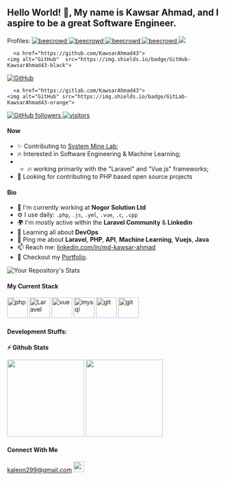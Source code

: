 ## Hello World! 👋, My name is Kawsar Ahmad, and I aspire to be a great Software Engineer.

<p align="left">Profiles: 


 
  <a href="https://www.beecrowd.com.br/judge/en/profile/413853">
    <img src="https://img.shields.io/badge/beecrowd-ahmad043-blueviolet" alt="beecrowd" />
  </a>
 
  <a href="https://codeforces.com/profile/noob_coder043">
    <img src="https://img.shields.io/badge/CodeForces-noob_coder043-blueviolet" alt="beecrowd" />
  </a>
 
   <a href="https://www.hackerrank.com/ahmad43">
    <img src="https://img.shields.io/badge/HackerRank-ahmad43-blueviolet" alt="beecrowd" />
  </a>
 
   <a href="https://codeforces.com/profile/noob_coder043">
    <img src="https://img.shields.io/badge/CodeForces-noob_coder043-blueviolet" alt="beecrowd" />
  </a>
 
  
  
  
  <a href="https://www.linkedin.com/in/md-kawsar-ahmad-77800a105/">
    <img src="https://img.shields.io/badge/LinkedIn-0077B5?style=for-the-badge&logo=linkedin&logoColor=white" />
  </a>
  
      <a href="https://github.com/KawsarAhmad43">
    <img alt="GitHub"  src="https://img.shields.io/badge/GitHub-KawsarAhmad43-black">
  </a>
    <a href="https://github.com/KawsarAhmad43">
    <img alt="GitHub" src="https://img.shields.io/badge/GitHub-KawsarAhmad43-black">
  </a>
  
 
    
      <a href="https://gitlab.com/KawsarAhmad43">
    <img alt="GitHub" src="https://img.shields.io/badge/GitLab-KawsarAhmad43-orange">
  </a>
  

  <a href="https://github.com/KawsarAhmad43?tab=repositories">
    <img alt="GitHub followers" src="https://img.shields.io/github/followers/KawsarAhmad43?color=green&logo=github">
  </a>
  <a href="https://github.com/KawsarAhmad43/">
    <img src="https://komarev.com/ghpvc/?username=KawsarAhmad43" alt="visitors" />
  </a>

</p>

#### Now

- ✨ Contributing to [System Mine Lab](https://systemminelab.com/);
- :fire: Interested in Software Engineering & Machine Learning;
- - :fire: working primarily with the "Laravel" and "Vue.js" frameworks;
- :calendar: Looking for contributing to PHP based open source projects 

#### Bio

- 🏢 I'm currently working at **Nogor Solution Ltd**
- ⚙️ I use daily: `.php`, `.js`, `.yml`, `.vue`, `.c`, `.cpp`
- 🌍 I'm mostly active within the **Laravel Community** & **Linkedin**
- 🌱 Learning all about **DevOps**
- 💬 Ping me about **Laravel**, **PHP**, **API**, **Machine Learning**, **Vuejs**, **Java**
- 📫 Reach me: [linkedin.com/in/md-kawsar-ahmad](https://www.linkedin.com/in/md-kawsar-ahmad-77800a105/)
- 📝 Checkout my [Portfolio](https://sites.google.com/view/kawsar-ahmad/).

![Your Repository's Stats](https://github-readme-stats.vercel.app/api/top-langs/?username=KawsarAhmad43&theme=blue-green)

#### My Current Stack

<img height="48" src="images/php-original.svg" alt="php"> <img height="48" src="images/laravel-plain-wordmark.svg" alt="Laravel"> <img height="48" src="images/vue-original.svg" alt="vue">  <img height="48" src="images/mysql-original.svg" alt="mysql"> <img height="48" src="images/git-original.svg" alt="git"> <img height="48" src="images/gitlab-original.svg" alt="git">

#### Development Stuffs:

<b>⚡ Github Stats</b>
<p float="left">
<img height="180em" src="https://github-readme-stats.vercel.app/api?username=KawsarAhmad43&show_icons=true&hide_border=true&&count_private=true&include_all_commits=true" /> 
<img height="180em" src="https://github-readme-stats.vercel.app/api/top-langs/?username=KawsarAhmad43&show_icons=true&hide_border=true&layout=compact&langs_count=8"/>
</p>




#### Connect With Me

<p left="center">

<a href="https://www.gmail.com">kaleon299@gmail.com
  <img src="https://img.shields.io/badge/Gmail-D14836?style=for-the-badge&logo=gmail&logoColor=white" height=25>
</a>
</p>
